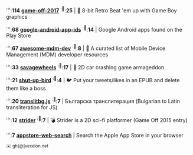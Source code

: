 <sup>::star:</sup>:**114** **[game-off-2017](https://github.com/kenamick/game-off-2017)** <sup>::eyes:</sup>:**25** | 👊  8-bit Retro Beat 'em up with Game Boy graphics 

<sup>::star:</sup>:**68** **[google-android-app-ids](https://github.com/petarov/google-android-app-ids)** <sup>::eyes:</sup>:**14** | Google Android apps found on the Play Store

<sup>::star:</sup>:**67** **[awesome-mdm-dev](https://github.com/petarov/awesome-mdm-dev)** <sup>::eyes:</sup>:**8** | :iphone: A curated list of Mobile Device Management (MDM) developer resources

<sup>::star:</sup>:**33** **[savagewheels](https://github.com/kenamick/savagewheels)** <sup>::eyes:</sup>:**17** | :checkered_flag: 2D car crashing game armageddon

<sup>::star:</sup>:**21** **[shut-up-bird](https://github.com/petarov/shut-up-bird)** <sup>::eyes:</sup>:**4** | :bird: Put your tweets/likes in an EPUB and delete them like a boss

<sup>::star:</sup>:**20** **[translitbg.js](https://github.com/petarov/translitbg.js)** <sup>::eyes:</sup>:**7** | Българска транслитерация (Bulgarian to Latin transliteration for JS)

<sup>::star:</sup>:**12** **[strider](https://github.com/kenamick/strider)** <sup>::eyes:</sup>:**7** | :bomb: Strider is a 2D sci-fi platformer (Game Off 2015 entry)

<sup>::star:</sup>:**7** **[appstore-web-search](https://github.com/petarov/appstore-web-search)** | Search the Apple App Store in your browser

<sub>:envelope: gh(@]vexelon.net</sub>